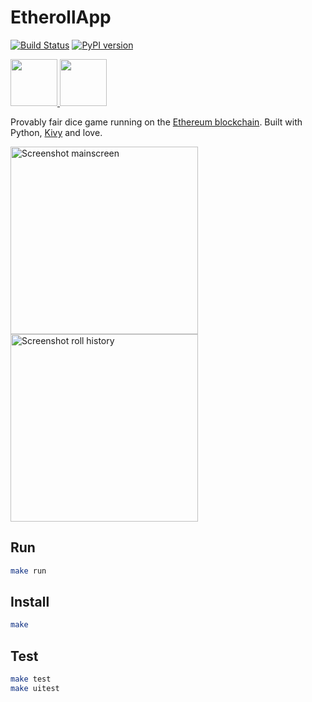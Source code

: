 # EtherollApp

[![Build Status](https://secure.travis-ci.org/AndreMiras/EtherollApp.png?branch=develop)](http://travis-ci.org/AndreMiras/EtherollApp)
[![PyPI version](https://badge.fury.io/py/EtherollApp.svg)](https://badge.fury.io/py/EtherollApp)

<a href="https://f-droid.org/packages/com.github.andremiras.etheroll">
  <img src="https://fdroid.gitlab.io/artwork/badge/get-it-on.png" height="75">
</a>
<a href="https://github.com/AndreMiras/EtherollApp/releases/download/v2019.0911/etheroll-2019.0911-debug.apk">
  <img src="https://www.livenettv.to/img/landing-page-1/google-play.png" height="75">
</a>

Provably fair dice game running on the [Ethereum blockchain](https://etheroll.com/#/smart-contract).
Built with Python, [Kivy](https://github.com/kivy/kivy) and love.

<img src="https://i.imgur.com/ORa0iTG.png" alt="Screenshot mainscreen" width="300"> <img src="https://i.imgur.com/Imwuifi.png" alt="Screenshot roll history" width="300">

## Run
```sh
make run
```

## Install
```sh
make
```

## Test
```sh
make test
make uitest
```
